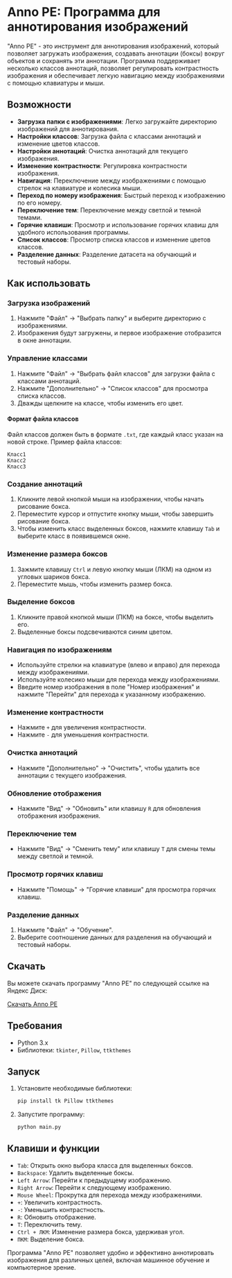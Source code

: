 # Anno PE: Программа для аннотирования изображений

"Anno PE" - это инструмент для аннотирования изображений, который позволяет загружать изображения, создавать аннотации (боксы) вокруг объектов и сохранять эти аннотации. Программа поддерживает несколько классов аннотаций, позволяет регулировать контрастность изображения и обеспечивает легкую навигацию между изображениями с помощью клавиатуры и мыши.

## Возможности

- **Загрузка папки с изображениями**: Легко загружайте директорию изображений для аннотирования.
- **Настройки классов**: Загрузка файла с классами аннотаций и изменение цветов классов.
- **Настройки аннотаций**: Очистка аннотаций для текущего изображения.
- **Изменение контрастности**: Регулировка контрастности изображения.
- **Навигация**: Переключение между изображениями с помощью стрелок на клавиатуре и колесика мыши.
- **Переход по номеру изображения**: Быстрый переход к изображению по его номеру.
- **Переключение тем**: Переключение между светлой и темной темами.
- **Горячие клавиши**: Просмотр и использование горячих клавиш для удобного использования программы.
- **Список классов**: Просмотр списка классов и изменение цветов классов.
- **Разделение данных**: Разделение датасета на обучающий и тестовый наборы.

## Как использовать

### Загрузка изображений
1. Нажмите "Файл" -> "Выбрать папку" и выберите директорию с изображениями.
2. Изображения будут загружены, и первое изображение отобразится в окне аннотации.

### Управление классами
1. Нажмите "Файл" -> "Выбрать файл классов" для загрузки файла с классами аннотаций.
2. Нажмите "Дополнительно" -> "Список классов" для просмотра списка классов.
3. Дважды щелкните на классе, чтобы изменить его цвет.

#### Формат файла классов
Файл классов должен быть в формате `.txt`, где каждый класс указан на новой строке. Пример файла классов:
```
Класс1
Класс2
Класс3
```

### Создание аннотаций
1. Кликните левой кнопкой мыши на изображении, чтобы начать рисование бокса.
2. Переместите курсор и отпустите кнопку мыши, чтобы завершить рисование бокса.
3. Чтобы изменить класс выделенных боксов, нажмите клавишу `Tab` и выберите класс в появившемся окне.

### Изменение размера боксов
1. Зажмите клавишу `Ctrl` и левую кнопку мыши (ЛКМ) на одном из угловых шариков бокса.
2. Переместите мышь, чтобы изменить размер бокса.

### Выделение боксов
1. Кликните правой кнопкой мыши (ПКМ) на боксе, чтобы выделить его.
2. Выделенные боксы подсвечиваются синим цветом.

### Навигация по изображениям
- Используйте стрелки на клавиатуре (влево и вправо) для перехода между изображениями.
- Используйте колесико мыши для перехода между изображениями.
- Введите номер изображения в поле "Номер изображения" и нажмите "Перейти" для перехода к указанному изображению.

### Изменение контрастности
- Нажмите `+` для увеличения контрастности.
- Нажмите `-` для уменьшения контрастности.

### Очистка аннотаций
- Нажмите "Дополнительно" -> "Очистить", чтобы удалить все аннотации с текущего изображения.

### Обновление отображения
- Нажмите "Вид" -> "Обновить" или клавишу `R` для обновления отображения изображения.

### Переключение тем
- Нажмите "Вид" -> "Сменить тему" или клавишу `T` для смены темы между светлой и темной.

### Просмотр горячих клавиш
- Нажмите "Помощь" -> "Горячие клавиши" для просмотра горячих клавиш.

### Разделение данных
1. Нажмите "Файл" -> "Обучение".
2. Выберите соотношение данных для разделения на обучающий и тестовый наборы.

## Скачать

Вы можете скачать программу "Anno PE" по следующей ссылке на Яндекс Диск:

[Скачать Anno PE](https://disk.yandex.ru/d/3Xjn2hIDP62xpg)

## Требования

- Python 3.x
- Библиотеки: `tkinter`, `Pillow`, `ttkthemes`

## Запуск

1. Установите необходимые библиотеки:
   ```sh
   pip install tk Pillow ttkthemes
   ```

2. Запустите программу:
   ```sh
   python main.py
   ```

## Клавиши и функции

- `Tab`: Открыть окно выбора класса для выделенных боксов.
- `Backspace`: Удалить выделенные боксы.
- `Left Arrow`: Перейти к предыдущему изображению.
- `Right Arrow`: Перейти к следующему изображению.
- `Mouse Wheel`: Прокрутка для перехода между изображениями.
- `+`: Увеличить контрастность.
- `-`: Уменьшить контрастность.
- `R`: Обновить отображение.
- `T`: Переключить тему.
- `Ctrl + ЛКМ`: Изменение размера бокса, удерживая угол.
- `ПКМ`: Выделение бокса.

Программа "Anno PE" позволяет удобно и эффективно аннотировать изображения для различных целей, включая машинное обучение и компьютерное зрение.
